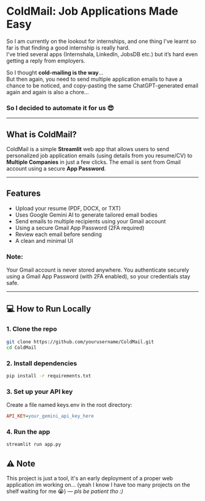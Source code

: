 #  ColdMail: Job Applications Made Easy

So I am currently on the lookout for internships, and one thing I've learnt so far is that finding a good internship is really hard.  
I've tried several apps (Internshala, LinkedIn, JobsDB etc.) but it’s hard even getting a reply from employers.

So I thought **cold-mailing is the way**...  
But then again, you need to send multiple application emails to have a chance to be noticed, and copy-pasting the same ChatGPT-generated email again and again is also a chore...

### So I decided to automate it for us 😎

---

##  What is ColdMail?

ColdMail is a simple **Streamlit** web app that allows users to send personalized job application emails (using details from you resume/CV) to **Multiple Companies** in just a few clicks. The email is sent from Gmail account using a secure **App Password**.

---

##  Features

-  Upload your resume (PDF, DOCX, or TXT)
-  Uses Google Gemini AI to generate tailored email bodies
-  Send emails to multiple recipients using your Gmail account
-  Using a secure Gmail App Password (2FA required)
-  Review each email before sending
-  A clean and minimal UI

### Note: 
Your Gmail account is never stored anywhere.
You authenticate securely using a Gmail App Password (with 2FA enabled), so your credentials stay safe.

---

## 💻 How to Run Locally

### 1. **Clone the repo**

```bash
git clone https://github.com/yourusername/ColdMail.git
cd ColdMail
```
### 2. **Install dependencies**

```bash
pip install -r requirements.txt
```
### 3. **Set up your API key**
Create a file named keys.env in the root directory:
```ini
API_KEY=your_gemini_api_key_here
```
### 4. **Run the app**
```bash
streamlit run app.py
```

## ⚠️ Note

This project is just a tool, it's an early deployment of a proper web application im working on...
(yeah I know I have too many projects on the shelf waiting for me 😭) — *pls be patient tho :)*

